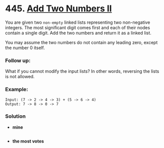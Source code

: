 # 445. [Add Two Numbers II](https://leetcode.com/problems/add-two-numbers-ii/description/)

You are given two `non-empty` linked lists representing two non-negative integers. The most significant digit comes first and each of their nodes contain a single digit. Add the two numbers and return it as a linked list.

You may assume the two numbers do not contain any leading zero, except the number 0 itself.

### Follow up:

What if you cannot modify the input lists? In other words, reversing the lists is not allowed.

### Example:
    Input: (7 -> 2 -> 4 -> 3) + (5 -> 6 -> 4)
    Output: 7 -> 8 -> 0 -> 7
    
### Solution

* **mine**
```
```

* **the most votes**
```
```
